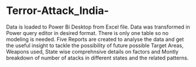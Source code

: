 # Terror-Attack_India-
Data is loaded to Power Bi Desktop from Excel file.
Data was transformed in Power query editor in desired format.
There is only one table so no modeling is needed.
Five Reports are created to analyse the data and get the useful insight to tackle the possibility of future possible Target Areas, Weapons used, State wise comprehnsive details on factors and Montly breakdown of number of atacks in different states and the related patterns.
